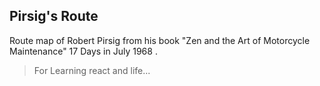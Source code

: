 ## Pirsig's Route
Route map of Robert Pirsig from his book "Zen and the Art of Motorcycle Maintenance" 17 Days in July 1968 . 

> For Learning react and life...
